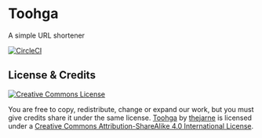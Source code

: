 # Toohga
A simple URL shortener

[![CircleCI](https://circleci.com/bb/thejarne/toohga.svg?style=svg&circle-token=da97459a7e9070c0dbe1cfa46b142ac3e74b476d)](https://circleci.com/bb/thejarne/toohga)

## License & Credits
[![Creative Commons License](https://i.creativecommons.org/l/by-sa/4.0/88x31.png)](http://creativecommons.org/licenses/by-sa/4.0/)

You are free to copy, redistribute, change or expand our work, but you must give credits share it under the same license.
[Toohga](https://bitbucket.org/thejarne/toohga) by [thejarne](https://bitbucket.org/thejarne) is licensed under a [Creative Commons Attribution-ShareAlike 4.0 International License](http://creativecommons.org/licenses/by-sa/4.0/).
